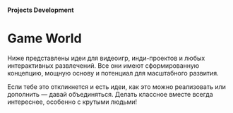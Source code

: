 #### Projects Development

# Game World

Ниже представлены идеи для видеоигр, инди-проектов и любых интерактивных развлечений. Все они имеют сформированную концепцию, мощную основу и потенциал для масштабного развития.

Если тебе это откликнется и есть идеи, как это можно реализовать или дополнить — давай объединяться. Делать классное вместе всегда интереснее, особенно с крутыми людьми!